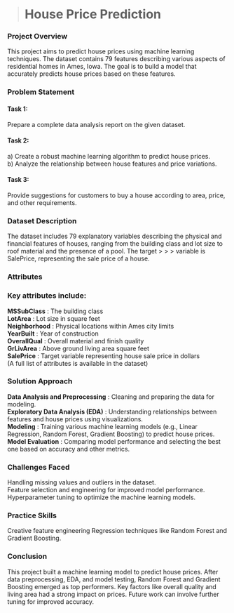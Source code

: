 > # House Price Prediction
### Project Overview
This project aims to predict house prices using machine learning techniques. The dataset contains 79 features describing various aspects of residential homes in Ames, Iowa. The goal is to build a model that accurately predicts house prices based on these features.

### Problem Statement
#### Task 1:
Prepare a complete data analysis report on the given dataset.
#### Task 2:
a) Create a robust machine learning algorithm to predict house prices.\
b) Analyze the relationship between house features and price variations.
#### Task 3:
Provide suggestions for customers to buy a house according to area, price, and other requirements.
### Dataset Description
The dataset includes 79 explanatory variables describing the physical and financial features of houses, ranging from the building class and lot size to roof material and the presence of a pool. The target > > > 
variable is SalePrice, representing the sale price of a house.

### Attributes
### Key attributes include:

**MSSubClass** : The building class\
**LotArea** : Lot size in square feet\
**Neighborhood** : Physical locations within Ames city limits\
**YearBuilt** : Year of construction\
**OverallQual** : Overall material and finish quality\
**GrLivArea** : Above ground living area square feet\
**SalePrice** : Target variable representing house sale price in dollars\
(A full list of attributes is available in the dataset)

### Solution Approach
**Data Analysis and Preprocessing** : Cleaning and preparing the data for modeling.\
**Exploratory Data Analysis (EDA)** : Understanding relationships between features and house prices using visualizations.\
**Modeling** : Training various machine learning models (e.g., Linear Regression, Random Forest, Gradient Boosting) to predict house prices.\
**Model Evaluation** : Comparing model performance and selecting the best one based on accuracy and other metrics.
### Challenges Faced
Handling missing values and outliers in the dataset.\
Feature selection and engineering for improved model performance.
Hyperparameter tuning to optimize the machine learning models.
### Practice Skills
Creative feature engineering
Regression techniques like Random Forest and Gradient Boosting.
### Conclusion
This project built a machine learning model to predict house prices. After data preprocessing, EDA, and model testing, Random Forest and Gradient Boosting emerged as top performers. Key factors like overall quality and living area had a strong impact on prices. Future work can involve further tuning for improved accuracy.
